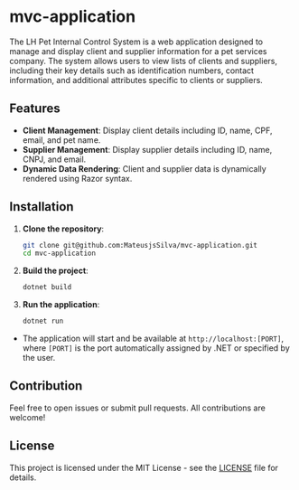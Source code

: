 # mvc-application

The LH Pet Internal Control System is a web application designed to manage and display client and supplier information for a pet services company. The system allows users to view lists of clients and suppliers, including their key details such as identification numbers, contact information, and additional attributes specific to clients or suppliers.

## Features

- **Client Management**: Display client details including ID, name, CPF, email, and pet name.
- **Supplier Management**: Display supplier details including ID, name, CNPJ, and email.
- **Dynamic Data Rendering**: Client and supplier data is dynamically rendered using Razor syntax.

## Installation

1. **Clone the repository**:
   ```bash
   git clone git@github.com:MateusjsSilva/mvc-application.git
   cd mvc-application
   ```

2. **Build the project**:
    ```bash
    dotnet build
    ```

3. **Run the application**:
    ```bash
    dotnet run
    ```

- The application will start and be available at `http://localhost:[PORT]`, where `[PORT]` is the port automatically assigned by .NET or specified by the user.

## Contribution

Feel free to open issues or submit pull requests. All contributions are welcome!

## License

This project is licensed under the MIT License - see the [LICENSE](LICENSE) file for details.